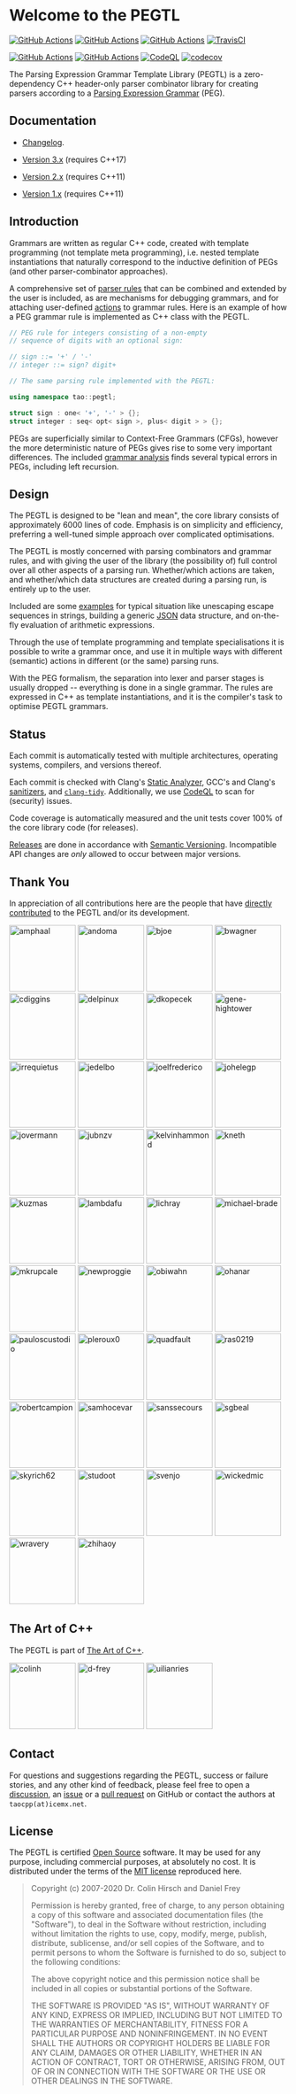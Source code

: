 # Welcome to the PEGTL

[![GitHub Actions](https://github.com/taocpp/PEGTL/workflows/Windows%20CI/badge.svg)](https://github.com/taocpp/PEGTL/actions)
[![GitHub Actions](https://github.com/taocpp/PEGTL/workflows/macOS%20CI/badge.svg)](https://github.com/taocpp/PEGTL/actions)
[![GitHub Actions](https://github.com/taocpp/PEGTL/workflows/Linux%20CI/badge.svg)](https://github.com/taocpp/PEGTL/actions)
[![TravisCI](https://travis-ci.org/taocpp/PEGTL.svg?branch=master)](https://travis-ci.org/taocpp/PEGTL)

[![GitHub Actions](https://github.com/taocpp/PEGTL/workflows/clang-analyze/badge.svg)](https://github.com/taocpp/PEGTL/actions)
[![GitHub Actions](https://github.com/taocpp/PEGTL/workflows/clang-tidy/badge.svg)](https://github.com/taocpp/PEGTL/actions)
[![CodeQL](https://github.com/taocpp/PEGTL/workflows/CodeQL/badge.svg)](https://github.com/taocpp/PEGTL/actions?query=workflow%3ACodeQL)
[![codecov](https://codecov.io/gh/taocpp/PEGTL/branch/master/graph/badge.svg?token=ykWa8RRdyk)](https://codecov.io/gh/taocpp/PEGTL)

The Parsing Expression Grammar Template Library (PEGTL) is a zero-dependency C++ header-only parser combinator library for creating parsers according to a [Parsing Expression Grammar](http://en.wikipedia.org/wiki/Parsing_expression_grammar) (PEG).

## Documentation

* [Changelog](doc/Changelog.md).

* [Version 3.x](doc/README.md) (requires C++17)
* [Version 2.x](https://github.com/taocpp/PEGTL/blob/2.x/doc/README.md) (requires C++11)
* [Version 1.x](https://github.com/taocpp/PEGTL/blob/1.x/doc/README.md) (requires C++11)

## Introduction

Grammars are written as regular C++ code, created with template programming (not template meta programming), i.e. nested template instantiations that naturally correspond to the inductive definition of PEGs (and other parser-combinator approaches).

A comprehensive set of [parser rules](doc/Rule-Reference.md) that can be combined and extended by the user is included, as are mechanisms for debugging grammars, and for attaching user-defined [actions](doc/Actions-and-States.md) to grammar rules.
Here is an example of how a PEG grammar rule is implemented as C++ class with the PEGTL.

```c++
// PEG rule for integers consisting of a non-empty
// sequence of digits with an optional sign:

// sign ::= '+' / '-'
// integer ::= sign? digit+

// The same parsing rule implemented with the PEGTL:

using namespace tao::pegtl;

struct sign : one< '+', '-' > {};
struct integer : seq< opt< sign >, plus< digit > > {};
```

PEGs are superficially similar to Context-Free Grammars (CFGs), however the more deterministic nature of PEGs gives rise to some very important differences.
The included [grammar analysis](doc/Grammar-Analysis.md) finds several typical errors in PEGs, including left recursion.

## Design

The PEGTL is designed to be "lean and mean", the core library consists of approximately 6000 lines of code.
Emphasis is on simplicity and efficiency, preferring a well-tuned simple approach over complicated optimisations.

The PEGTL is mostly concerned with parsing combinators and grammar rules, and with giving the user of the library (the possibility of) full control over all other aspects of a parsing run. Whether/which actions are taken, and whether/which data structures are created during a parsing run, is entirely up to the user.

Included are some [examples](doc/Contrib-and-Examples.md#examples) for typical situation like unescaping escape sequences in strings, building a generic [JSON](http://www.json.org/) data structure, and on-the-fly evaluation of arithmetic expressions.

Through the use of template programming and template specialisations it is possible to write a grammar once, and use it in multiple ways with different (semantic) actions in different (or the same) parsing runs.

With the PEG formalism, the separation into lexer and parser stages is usually dropped -- everything is done in a single grammar.
The rules are expressed in C++ as template instantiations, and it is the compiler's task to optimise PEGTL grammars.

## Status

Each commit is automatically tested with multiple architectures, operating systems, compilers, and versions thereof.

Each commit is checked with Clang's [Static Analyzer](https://clang-analyzer.llvm.org/), GCC's and Clang's [sanitizers](https://github.com/google/sanitizers), and [`clang-tidy`](http://clang.llvm.org/extra/clang-tidy/).
Additionally, we use [CodeQL](https://securitylab.github.com/tools/codeql) to scan for (security) issues.

Code coverage is automatically measured and the unit tests cover 100% of the core library code (for releases).

[Releases](https://github.com/taocpp/PEGTL/releases) are done in accordance with [Semantic Versioning](http://semver.org/).
Incompatible API changes are *only* allowed to occur between major versions.

## Thank You

In appreciation of all contributions here are the people that have [directly contributed](https://github.com/taocpp/PEGTL/graphs/contributors) to the PEGTL and/or its development.

[<img alt="amphaal" src="https://avatars.githubusercontent.com/u/13903151" width="120">](https://github.com/amphaal)
[<img alt="andoma" src="https://avatars.githubusercontent.com/u/216384" width="120">](https://github.com/andoma)
[<img alt="bjoe" src="https://avatars.githubusercontent.com/u/727911" width="120">](https://github.com/bjoe)
[<img alt="bwagner" src="https://avatars.githubusercontent.com/u/447049" width="120">](https://github.com/bwagner)
[<img alt="cdiggins" src="https://avatars.githubusercontent.com/u/1759994" width="120">](https://github.com/cdiggins)
[<img alt="delpinux" src="https://avatars.githubusercontent.com/u/35096584" width="120">](https://github.com/delpinux)
[<img alt="dkopecek" src="https://avatars.githubusercontent.com/u/1353140" width="120">](https://github.com/dkopecek)
[<img alt="gene-hightower" src="https://avatars.githubusercontent.com/u/3957811" width="120">](https://github.com/gene-hightower)
[<img alt="irrequietus" src="https://avatars.githubusercontent.com/u/231192" width="120">](https://github.com/irrequietus)
[<img alt="jedelbo" src="https://avatars.githubusercontent.com/u/572755" width="120">](https://github.com/jedelbo)
[<img alt="joelfrederico" src="https://avatars.githubusercontent.com/u/458871" width="120">](https://github.com/joelfrederico)
[<img alt="johelegp" src="https://avatars.githubusercontent.com/u/21071787" width="120">](https://github.com/johelegp)
[<img alt="jovermann" src="https://avatars.githubusercontent.com/u/6087443" width="120">](https://github.com/jovermann)
[<img alt="jubnzv" src="https://avatars.githubusercontent.com/u/12023585" width="120">](https://github.com/jubnzv)
[<img alt="kelvinhammond" src="https://avatars.githubusercontent.com/u/1824682" width="120">](https://github.com/kelvinhammond)
[<img alt="kneth" src="https://avatars.githubusercontent.com/u/1225363" width="120">](https://github.com/kneth)
[<img alt="kuzmas" src="https://avatars.githubusercontent.com/u/1858553" width="120">](https://github.com/kuzmas)
[<img alt="lambdafu" src="https://avatars.githubusercontent.com/u/1138455" width="120">](https://github.com/lambdafu)
[<img alt="lichray" src="https://avatars.githubusercontent.com/u/433009" width="120">](https://github.com/lichray)
[<img alt="michael-brade" src="https://avatars.githubusercontent.com/u/8768950" width="120">](https://github.com/michael-brade)
[<img alt="mkrupcale" src="https://avatars.githubusercontent.com/u/13936020" width="120">](https://github.com/mkrupcale)
[<img alt="newproggie" src="https://avatars.githubusercontent.com/u/162319" width="120">](https://github.com/newproggie)
[<img alt="obiwahn" src="https://avatars.githubusercontent.com/u/741109" width="120">](https://github.com/obiwahn)
[<img alt="ohanar" src="https://avatars.githubusercontent.com/u/1442822" width="120">](https://github.com/ohanar)
[<img alt="pauloscustodio" src="https://avatars.githubusercontent.com/u/70773" width="120">](https://github.com/pauloscustodio)
[<img alt="pleroux0" src="https://avatars.githubusercontent.com/u/39619854" width="120">](https://github.com/pleroux0)
[<img alt="quadfault" src="https://avatars.githubusercontent.com/u/30195320" width="120">](https://github.com/quadfault)
[<img alt="ras0219" src="https://avatars.githubusercontent.com/u/533828" width="120">](https://github.com/ras0219)
[<img alt="robertcampion" src="https://avatars.githubusercontent.com/u/4220569" width="120">](https://github.com/robertcampion)
[<img alt="samhocevar" src="https://avatars.githubusercontent.com/u/245089" width="120">](https://github.com/samhocevar)
[<img alt="sanssecours" src="https://avatars.githubusercontent.com/u/691989" width="120">](https://github.com/sanssecours)
[<img alt="sgbeal" src="https://avatars.githubusercontent.com/u/235303" width="120">](https://github.com/sgbeal)
[<img alt="skyrich62" src="https://avatars.githubusercontent.com/u/23705081" width="120">](https://github.com/skyrich62)
[<img alt="studoot" src="https://avatars.githubusercontent.com/u/799344" width="120">](https://github.com/studoot)
[<img alt="svenjo" src="https://avatars.githubusercontent.com/u/1538181" width="120">](https://github.com/svenjo)
[<img alt="wickedmic" src="https://avatars.githubusercontent.com/u/12001183" width="120">](https://github.com/wickedmic)
[<img alt="wravery" src="https://avatars.githubusercontent.com/u/6502881" width="120">](https://github.com/wravery)
[<img alt="zhihaoy" src="https://avatars.githubusercontent.com/u/43971430" width="120">](https://github.com/zhihaoy)

## The Art of C++

The PEGTL is part of [The Art of C++](https://taocpp.github.io/).

[<img alt="colinh" src="https://avatars.githubusercontent.com/u/113184" width="120">](https://github.com/colinh)
[<img alt="d-frey" src="https://avatars.githubusercontent.com/u/3956325" width="120">](https://github.com/d-frey)
[<img alt="uilianries" src="https://avatars.githubusercontent.com/u/4870173" width="120">](https://github.com/uilianries)

## Contact

For questions and suggestions regarding the PEGTL, success or failure stories, and any other kind of feedback, please feel free to open a [discussion](https://github.com/taocpp/PEGTL/discussions), an [issue](https://github.com/taocpp/PEGTL/issues) or a [pull request](https://github.com/taocpp/PEGTL/pulls) on GitHub or contact the authors at `taocpp(at)icemx.net`.

## License

The PEGTL is certified [Open Source](http://www.opensource.org/docs/definition.html) software. It may be used for any purpose, including commercial purposes, at absolutely no cost. It is distributed under the terms of the [MIT license](http://www.opensource.org/licenses/mit-license.html) reproduced here.

> Copyright (c) 2007-2020 Dr. Colin Hirsch and Daniel Frey
>
> Permission is hereby granted, free of charge, to any person obtaining a copy of this software and associated documentation files (the "Software"), to deal in the Software without restriction, including without limitation the rights to use, copy, modify, merge, publish, distribute, sublicense, and/or sell copies of the Software, and to permit persons to whom the Software is furnished to do so, subject to the following conditions:
>
> The above copyright notice and this permission notice shall be included in all copies or substantial portions of the Software.
>
> THE SOFTWARE IS PROVIDED "AS IS", WITHOUT WARRANTY OF ANY KIND, EXPRESS OR IMPLIED, INCLUDING BUT NOT LIMITED TO THE WARRANTIES OF MERCHANTABILITY, FITNESS FOR A PARTICULAR PURPOSE AND NONINFRINGEMENT. IN NO EVENT SHALL THE AUTHORS OR COPYRIGHT HOLDERS BE LIABLE FOR ANY CLAIM, DAMAGES OR OTHER LIABILITY, WHETHER IN AN ACTION OF CONTRACT, TORT OR OTHERWISE, ARISING FROM, OUT OF OR IN CONNECTION WITH THE SOFTWARE OR THE USE OR OTHER DEALINGS IN THE SOFTWARE.
